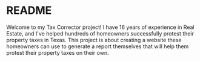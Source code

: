 # README

Welcome to my Tax Corrector project! I have 16 years of experience in Real Estate, and I've helped hundreds of homeowners successfully protest their property taxes in Texas. This project is about creating a website these homeowners can use to generate a report themselves that will help them protest their property taxes on their own.
